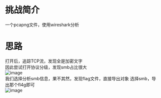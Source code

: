 # 挑战简介
一个pcapng文件，使用wireshark分析

# 思路
打开后，追踪TCP流，发现全是加密文字  
因此尝试打开协议分级，发现smb占比很大  
![image](https://github.com/user-attachments/assets/9324226b-3c87-406e-bd0c-fd1c9a60846e)  
我们选择分析smb信息，果不其然，发现flag文件，直接导出对象 选择smb，导出那个fl4g即可  
![image](https://github.com/user-attachments/assets/09927003-2a6a-4410-a706-f0a5633b3545)

